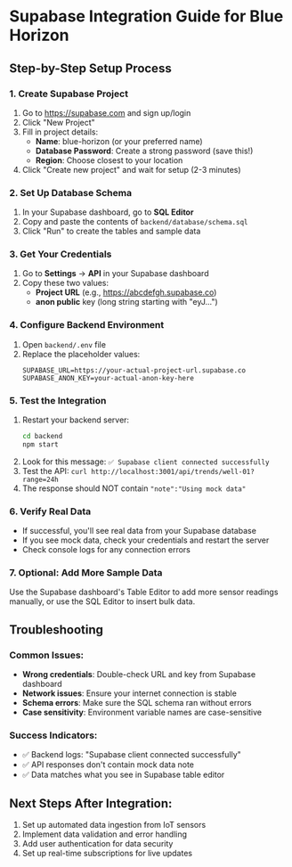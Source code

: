 # Supabase Integration Guide for Blue Horizon

## Step-by-Step Setup Process

### 1. Create Supabase Project
1. Go to https://supabase.com and sign up/login
2. Click "New Project"
3. Fill in project details:
   - **Name**: blue-horizon (or your preferred name)
   - **Database Password**: Create a strong password (save this!)
   - **Region**: Choose closest to your location
4. Click "Create new project" and wait for setup (2-3 minutes)

### 2. Set Up Database Schema
1. In your Supabase dashboard, go to **SQL Editor**
2. Copy and paste the contents of `backend/database/schema.sql`
3. Click "Run" to create the tables and sample data

### 3. Get Your Credentials
1. Go to **Settings** → **API** in your Supabase dashboard
2. Copy these two values:
   - **Project URL** (e.g., https://abcdefgh.supabase.co)
   - **anon public** key (long string starting with "eyJ...")

### 4. Configure Backend Environment
1. Open `backend/.env` file
2. Replace the placeholder values:
   ```env
   SUPABASE_URL=https://your-actual-project-url.supabase.co
   SUPABASE_ANON_KEY=your-actual-anon-key-here
   ```

### 5. Test the Integration
1. Restart your backend server:
   ```bash
   cd backend
   npm start
   ```
2. Look for this message: `✅ Supabase client connected successfully`
3. Test the API: `curl http://localhost:3001/api/trends/well-01?range=24h`
4. The response should NOT contain `"note":"Using mock data"`

### 6. Verify Real Data
- If successful, you'll see real data from your Supabase database
- If you see mock data, check your credentials and restart the server
- Check console logs for any connection errors

### 7. Optional: Add More Sample Data
Use the Supabase dashboard's Table Editor to add more sensor readings manually, or use the SQL Editor to insert bulk data.

## Troubleshooting

### Common Issues:
- **Wrong credentials**: Double-check URL and key from Supabase dashboard
- **Network issues**: Ensure your internet connection is stable
- **Schema errors**: Make sure the SQL schema ran without errors
- **Case sensitivity**: Environment variable names are case-sensitive

### Success Indicators:
- ✅ Backend logs: "Supabase client connected successfully"
- ✅ API responses don't contain mock data note
- ✅ Data matches what you see in Supabase table editor

## Next Steps After Integration:
1. Set up automated data ingestion from IoT sensors
2. Implement data validation and error handling
3. Add user authentication for data security
4. Set up real-time subscriptions for live updates